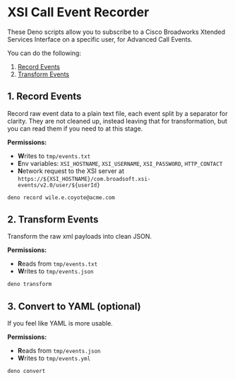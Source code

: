 # XSI Call Event Recorder

These Deno scripts allow you to subscribe to a Cisco Broadworks Xtended Services Interface on a specific user, for Advanced Call Events. 

You can do the following:

1. [Record Events](#1-record-events)
2. [Transform Events](#2-transform-events)

## 1. Record Events

Record raw event data to a plain text file, each event split by a separator for clarity. They are not cleaned up, instead leaving that for transformation, but you can read them if you need to at this stage.

**Permissions:**

- **W**rites to `tmp/events.txt`
- **E**nv variables: `XSI_HOSTNAME`, `XSI_USERNAME`, `XSI_PASSWORD`, `HTTP_CONTACT`
- **N**etwork request to the XSI server at `https://${XSI_HOSTNAME}/com.broadsoft.xsi-events/v2.0/user/${userId}`

```bash
deno record wile.e.coyote@acme.com
```

## 2. Transform Events

Transform the raw xml payloads into clean JSON.

**Permissions:**

- **R**eads from `tmp/events.txt`
- **W**rites to `tmp/events.json`

```bash
deno transform
```

## 3. Convert to YAML (optional)

If you feel like YAML is more usable.

**Permissions:**

- **R**eads from `tmp/events.json`
- **W**rites to `tmp/events.yml`

```bash
deno convert
```